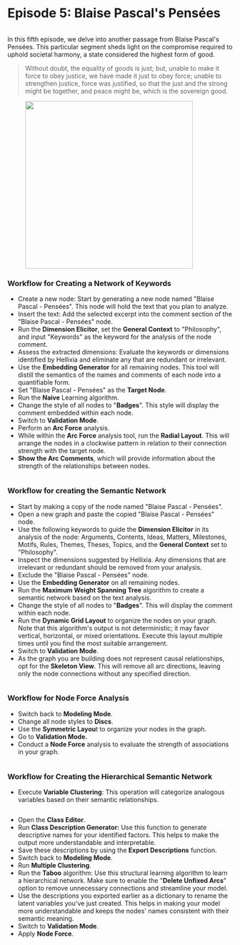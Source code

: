 # Episode 5: Blaise Pascal's Pensées

<figure><img src="https://res.cloudinary.com/dvr3obmlj/image/upload/v1690212507/PM5_Pascal._001_p0f8ra.png" alt=""><figcaption></figcaption></figure>

In this fifth episode, we delve into another passage from Blaise Pascal's Pensées. This particular segment sheds light on the compromise required to uphold societal harmony, a state considered the highest form of good.

> Without doubt, the equality of goods is just; but, unable to make it force to obey justice, we have made it just to obey force; unable to strengthen justice, force was justified, so that the just and the strong might be together, and peace might be, which is the sovereign good.

<figure><img src="https://res.cloudinary.com/dvr3obmlj/image/upload/v1690212534/PM5_Pascal_dvzknk.png" alt="" width="375"><figcaption></figcaption></figure>

### Workflow for Creating a Network of Keywords

* Create a new node: Start by generating a new node named "Blaise Pascal - Pensées". This node will hold the text that you plan to analyze.
* Insert the text: Add the selected excerpt into the comment section of the "Blaise Pascal - Pensées" node.
* Run the **Dimension Elicitor**, set the **General Context** to "Philosophy", and input "Keywords" as the keyword for the analysis of the node comment.
* Assess the extracted dimensions: Evaluate the keywords or dimensions identified by Hellixia and eliminate any that are redundant or irrelevant.
* Use the **Embedding Generator** for all remaining nodes. This tool will distill the semantics of the names and comments of each node into a quantifiable form.
* Set  "Blaise Pascal - Pensées" as the **Target Node**.
* Run the **Naive** Learning algorithm.
* Change the style of all nodes to "**Badges**". This style will display the comment embedded within each node.
* Switch to **Validation Mode**.
* Perform an **Arc Force** analysis.
* While within the **Arc Force** analysis tool, run the **Radial Layout**. This will arrange the nodes in a clockwise pattern in relation to their connection strength with the target node.
* **Show the Arc Comments**, which will provide information about the strength of the relationships between nodes.

<div data-full-width="true">

<figure><img src="https://res.cloudinary.com/dvr3obmlj/image/upload/v1690385974/PM5-Pascal-NaiveKW_fcb9d2.svg" alt=""><figcaption></figcaption></figure>

</div>

### Workflow for creating the Semantic Network

* Start by making a copy of the node named "Blaise Pascal - Pensées".
* Open a new graph and paste the copied "Blaise Pascal - Pensées" node.
* Use the following keywords to guide the **Dimension Elicitor** in its analysis of the node: Arguments, Contents, Ideas, Matters, Milestones, Motifs, Rules, Themes, Theses, Topics, and the **General Context** set to "Philosophy".
* Inspect the dimensions suggested by Hellixia. Any dimensions that are irrelevant or redundant should be removed from your analysis.
* Exclude the "Blaise Pascal - Pensées" node.
* Use the **Embedding Generator** on all remaining nodes.&#x20;
* Run the **Maximum Weight Spanning Tree** algorithm to create a semantic network based on the text analysis.
* Change the style of all nodes to "**Badges**". This will display the comment within each node.
* Run the **Dynamic Grid Layout** to organize the nodes on your graph. Note that this algorithm's output is not deterministic; it may favor vertical, horizontal, or mixed orientations. Execute this layout multiple times until you find the most suitable arrangement.
* Switch to **Validation Mode**.
* As the graph you are building does not represent causal relationships, opt for the **Skeleton View**. This will remove all arc directions, leaving only the node connections without any specified direction.

<figure><img src="https://res.cloudinary.com/dvr3obmlj/image/upload/v1690385974/PM5-Pascal-SN_wrkfd9.svg" alt=""><figcaption></figcaption></figure>

### Workflow for Node Force Analysis

* Switch back to **Modeling Mode**.
* Change all node styles to **Discs**.
* Use the **Symmetric Layou**t to organize your nodes in the graph.&#x20;
* Go to **Validation Mode.**
* Conduct a **Node Force** analysis to evaluate the strength of associations in your graph.&#x20;

<figure><img src="https://res.cloudinary.com/dvr3obmlj/image/upload/v1690385974/PM5-Pascal-NF_bzwjyo.svg" alt=""><figcaption></figcaption></figure>

### Workflow for Creating the Hierarchical Semantic Network

* Execute **Variable Clustering**: This operation will categorize analogous variables based on their semantic relationships.

<figure><img src="https://res.cloudinary.com/dvr3obmlj/image/upload/v1690385974/PM5-Pascal-VC_a8spr1.svg" alt=""><figcaption></figcaption></figure>

* Open the **Class Editor**.
* Run **Class Description Generator:** Use this function to generate descriptive names for your identified factors. This helps to make the output more understandable and interpretable.
* Save these descriptions by using the **Export Descriptions** function.&#x20;
* Switch back to **Modeling Mode**.
* Run **Multiple Clustering**.
* Run the **Taboo** algorithm: Use this structural learning algorithm to learn a hierarchical network. Make sure to enable the "**Delete Unfixed Arcs**" option to remove unnecessary connections and streamline your model.
* Use the descriptions you exported earlier as a dictionary to rename the latent variables you've just created. This helps in making your model more understandable and keeps the nodes' names consistent with their semantic meaning.
* Switch to **Validation Mode**.
* Apply **Node Force**.

<figure><img src="https://res.cloudinary.com/dvr3obmlj/image/upload/v1690385975/PM5-Pascal-HSN_nphzc3.svg" alt=""><figcaption></figcaption></figure>


